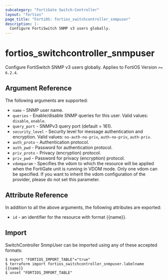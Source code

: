 ```yaml
---
subcategory: "FortiGate Switch-Controller"
layout: "fortios"
page_title: "FortiOS: fortios_switchcontroller_snmpuser"
description: |-
  Configure FortiSwitch SNMP v3 users globally.
---
```


# fortios_switchcontroller_snmpuser
Configure FortiSwitch SNMP v3 users globally. Applies to FortiOS Version `>= 6.2.4`.

## Argument Reference

The following arguments are supported:

* `name` - SNMP user name.
* `queries` - Enable/disable SNMP queries for this user. Valid values: `disable`, `enable`.
* `query_port` - SNMPv3 query port (default = 161).
* `security_level` - Security level for message authentication and encryption. Valid values: `no-auth-no-priv`, `auth-no-priv`, `auth-priv`.
* `auth_proto` - Authentication protocol.
* `auth_pwd` - Password for authentication protocol.
* `priv_proto` - Privacy (encryption) protocol.
* `priv_pwd` - Password for privacy (encryption) protocol.
* `vdomparam` - Specifies the vdom to which the resource will be applied when the FortiGate unit is running in VDOM mode. Only one vdom can be specified. If you want to inherit the vdom configuration of the provider, please do not set this parameter.


## Attribute Reference

In addition to all the above arguments, the following attributes are exported:
* `id` - an identifier for the resource with format {{name}}.

## Import

SwitchController SnmpUser can be imported using any of these accepted formats:
```
$ export "FORTIOS_IMPORT_TABLE"="true"
$ terraform import fortios_switchcontroller_snmpuser.labelname {{name}}
$ unset "FORTIOS_IMPORT_TABLE"
```
